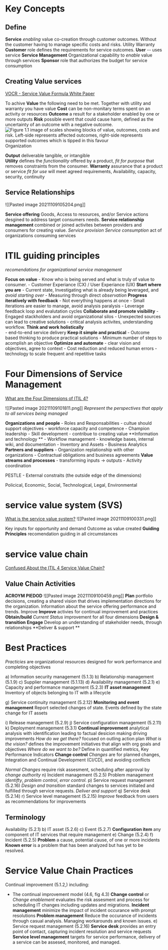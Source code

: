 # Key Concepts
## Define
**Service** *enabling* value co-creation through customer outcomes. Without the customer having to manage specific costs and risks.
Utility
Warranty
**Customer** role defines the requirements for service outcomes.
**User** -- uses service
**Service Management** Organizational capability to *enable* value through services
**Sponsor** role that authorizes the budget for service consumption

## Creating Value services 
[VOCR - Service Value Formula White Paper](https://www.axelos.com/resource-hub/white-paper/itil-4-and-vocr-the-service-value-formula)

To achive **Value** the following need to be met. Together with utility and warranty you have value
 	**Cost** can be non-monitary terms spent on an activity or resources
	**Outcome** a result for a stakeholder enabled by one or more outputs
	**Risk**  possible event that could cause harm, defined as the uncertainty of an outcome with a negative outcome.
![Figure 1.1 image of scales showing blocks of value, outcomes, costs and risk.  Left-side represents affected outcomes, right-side represents supported outcomes which is tipped in this favour](https://eu-images.contentstack.com/v3/assets/blt0bc74001569a8a62/bltb79f104c0cd5d843/60100cea4b3bc10c1955971f/figure-1-1-itil-vocr-600x521.gif)
Organization  
	
**Output** deliverable tangible, or intangible  
**Utility**  defines the *functionality* offered by a product, *fit for purpose* that removes constraints from the consumer.
**Warranty** assurance that a product or service *fit for use* will meet agreed requirements, Availability, capacity, security, continuity

## Service Relationships
![[Pasted image 20211109105204.png]]

**Service offering** Goods, Access to resources, and/or Service actions desgined to address target consumers needs.
**Service relationship management** combined or joined activites between providers and consumers for creating value.
*Service provision* 
*Service consumption* act of organizations consuming services

# ITIL guiding principles
*recomendations for organizational service management*

**Focus on value**
	- Know who is being served and what is truly of value to consumer.
	- Customer Experiance (CX) / User Experiance (UX)
**Start where you are** 
	- Current state, Investigating what is already being leveraged, and *avoid starting over*
	- Measuring through direct *observation*
**Progress iteratively with feedback**
	- Not everything happens at once
	- Small iterations are easier to manage, avoid analysis paralysis
	- Leverage feedback loop and evalutation cycles
**Collaborate and promote visibility**
	- Engaged stackholders and avoid organizational silos
	- Unexpected sources can lead to creative solutions
	- critical analysis activites, understanding workflow.
**Think and work holistically**  
	- end-to-end service delivery 
**Keep it simple and practical** 
	- Outcome based thinking to produce practical solutions
	- Minimum number of steps to acomplish an objective
**Optimize and automate**
	- clear vision and objectives, agree to context
	- Cost reduction and reduced human errors
	- technology to scale frequent and repetitive tasks

# Four Dimensions of Service Management
[What are the Four Dimensions of ITIL 4?](https://info.axiossystems.com/blog/what-are-the-four-dimensions-of-itil-4)

![[Pasted image 20211109101811.png]]
*Represent the perspectives that apply to all services being managed*

**Organizations and people**
	- Roles and Responsabilities
	- cultue should support objectives
	- workforce capacity and competence
	- Champion leadership
	- Skill development
	- contribue to creating value
**Information and technology **
	- Workflow management
	- knowledge bases, internal wiki, and documentation
	- Inventory and Assets
	- Business Analytics
**Partners and suppliers**
	- Organization replationship with other organizations
	- Contractual obligations and business agreements
**Value streams and processes**
	- transforming inputs -> outputs
	- Activity coordination	

PESTLE - External constraits (the outside edge of the dimensions)

Policical, Economic, Social, Technological, Legal, Environmental

# service value system (SVS)
[What is the service value system?](https://info.axiossystems.com/blog/what-is-the-itil4-service-value-system)
![[Pasted image 20211109100331.png]]

Key inputs for opportunity and demand
Outcome as value created
**Guiding Principles** recomendation guiding in all circumstances

# service value chain
[Confused About the ITIL 4 Service Value Chain?](https://info.axiossystems.com/blog/itil-4-service-value-chain)

## Value Chain Activities
**ACROYM PIEDOD**
![[Pasted image 20211109100459.png]]
**Plan** portfolio decisions, creating a shared vision that drives implementation directions for the organization. Information about the service offering performance and trends.
Improve
**Improve** activies for continual improvement and practices 
**Obtain/build** *Current Status* improvement for all four dimensions 
**Design & transition**
**Engage** Develop an understanding of stakeholder needs, through relationships
**Deliver & support **
# Best Practices
*Practicies* are organizational resources designed for work performance and completing objectives

a) Information security management (5.1.3)
b) Relationship management (5.1.9)
c) Supplier management (5.1.13)
d) Availability management (5.2.1)
e) Capacity and performance management (5.2.3)
**IT asset management**
	Inventory of objects belonging to IT with a lifecycle
	
g) Service continuity management (5.2.12)
**Monitoring and event management** Report selected changes of state. Events defined by the state change for IT assets

i) Release management (5.2.9)
j) Service configuration management (5.2.11)
k) Deployment management (5.3.1)
**Continual improvement**
	analytical analysis with identification leading to factual desicion making driving improvements 
	*How do we get there?* focused on outling action plan 
	*What is the vision?* defines the improvement initiatives that align with org goals and objectives
	*Where do we want to be?* Define in quantified metrics, Key Performance Indicators
**Change control**
*Changes* are for planned changes, Integration and Continual Development (CI/CD), and avoiding conflicts

*Normal Changes* require risk assesment, scheduling after approval by *change authority*
n) Incident management (5.2.5)
Problem management
*identifty*, *problem control*, *error control.*
p) Service request management (5.2.16)
	*Design and transition* standard changes to services initiated and fulfilled through service requests.
	*Deliver and support*
q) Service desk (5.2.14)
r) Service level management (5.2.15)
	*Improve* feedback from users as recommendations for improvements
	
## Terminology
Availability (5.2.1)
b) IT asset (5.2.6)
c) Event (5.2.7)
**Configuration item** any component of IT services that require management 
e) Change (5.2.4)
f) Incident (5.2.5)
**Problem** a cause, potential cause, of one or more incidents
**Known error** is a problem that has been analyzed but has yet to be resolved.
# Service Value Chain Practices
Continual improvement (5.1.2,) including:
- The continual improvement model (4.6, fig 4.3)
**Change control** or *Change enablement* evaluates the risk assesment and process for scheduling IT changes including updates and migrations. 
**Incident management** minimize the impact of incident occurance with prompt resolutions
**Problem management** Reduce the occurance of incidents through casual analysis. Managing workarounds and known issues.
e) Service request management (5.2.16)
**Service desk** provides an entry point of contact, capturing incident resolution and service requests
 **Service level management** targets for service performance, delivery of a service can be assesed, monitored, and managed.